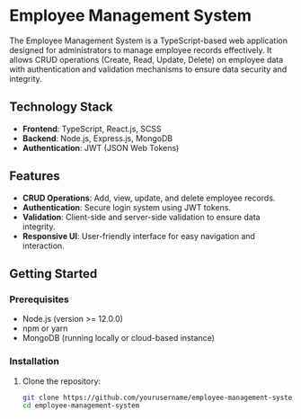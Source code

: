 # Employee Management System

The Employee Management System is a TypeScript-based web application designed for administrators to manage employee records effectively. It allows CRUD operations (Create, Read, Update, Delete) on employee data with authentication and validation mechanisms to ensure data security and integrity.

## Technology Stack

- **Frontend**: TypeScript, React.js, SCSS
- **Backend**: Node.js, Express.js, MongoDB
- **Authentication**: JWT (JSON Web Tokens)

## Features

- **CRUD Operations**: Add, view, update, and delete employee records.
- **Authentication**: Secure login system using JWT tokens.
- **Validation**: Client-side and server-side validation to ensure data integrity.
- **Responsive UI**: User-friendly interface for easy navigation and interaction.

## Getting Started

### Prerequisites

- Node.js (version >= 12.0.0)
- npm or yarn
- MongoDB (running locally or cloud-based instance)

### Installation

1. Clone the repository:

   ```bash
   git clone https://github.com/yourusername/employee-management-system.git
   cd employee-management-system




